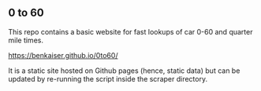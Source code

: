 ## 0 to 60

This repo contains a basic website for fast lookups of car 0-60 and quarter mile times.

https://benkaiser.github.io/0to60/

It is a static site hosted on Github pages (hence, static data) but can be updated by re-running the script
inside the scraper directory.